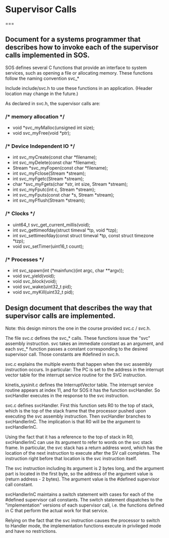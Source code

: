 # Supervisor Calls
===

## Document for a systems programmer that describes how to invoke each of the supervisor calls implemented in SOS.

SOS defines several C functions that provide an interface to system services, such as opening a file or allocating memory. These functions follow the naming convention svc_*

Include include/svc.h to use these functions in an application. (Header location may change in the future.)

As declared in svc.h, the supervisor calls are:

### /* memory allocation */
- void *svc_myMalloc(unsigned int size);
- void svc_myFree(void *ptr);

### /* Device Independent IO */

- int svc_myCreate(const char *filename);
- int svc_myDelete(const char *filename);
- Stream *svc_myFopen(const char *filename);
- int svc_myFclose(Stream *stream);
- int svc_myFgetc(Stream *stream);
- char *svc_myFgets(char *str, int size, Stream *stream);
- int svc_myFputc(int c, Stream *stream);
- int svc_myFputs(const char *s, Stream *stream);
- int svc_myFflush(Stream *stream);

### /* Clocks */
- uint64_t svc\_get\_current\_millis(void);
- int svc\_gettimeofday(struct timeval *tp, void *tzp);
- int svc\_settimeofday(const struct timeval *tp, const struct timezone *tzp);
- void svc\_setTimer(uint16\_t count);

### /* Processes */
- int svc_spawn(int (*mainfunc)(int argc, char **argv));
- void svc_yield(void);
- void svc_block(void);
- void svc\_wake(uint32_t pid);
- void svc\_myKill(uint32_t pid);


## Design document that describes the way that supervisor calls are implemented.

Note: this design mirrors the one in the course provided svc.c / svc.h.

The file svc.c defines the svc\_\* calls. These functions issue the "svc"
assembly instruction. svc takes an immediate constant as an argument,
and each svc_* function passes a constant corresponding to the
desired supervisor call. Those constants are #defined in svc.h.

svc.c explains the multiple events that happen when the svc assembly
instruction occurs. In particular:
 The PC is set to the address in the interrupt vector table for
 the interrupt service routine for the SVC instruction.

kinetis_sysinit.c defines the InterruptVector table. The interrupt service
routine appears at index 11, and for SOS it has the function svcHandler.
So svcHandler executes in the response to the svc instruction.

svc.c defines svcHandler. First this function sets R0 to the top of stack,
which is the top of the stack frame that the processor pushed upon
executing the svc assembly instruction.
Then svcHandler branches to svcHandlerInC. The implication is that
R0 will be the argument to svcHandlerInC.

Using the fact that it has a reference to the top of stack in R0,
svcHandlerInC can use its argument to refer to words on the svc stack frame.
In particular, the svc stack has a return address word, which has
the location of the next instruction to execute after the SV call completes.
The instruction right before that location is the svc instruction itself.

The svc instruction including its argument is 2 bytes long, and the argument part
is located in the first byte, so the address of the argument value is
(return address - 2 bytes). The argument value is the #defined
supervisor call constant.

svcHandlerInC maintains a switch statement with cases for each of the
 #defined supervisor call constants. The switch statement dispatches
to the "implementation" versions of each supervisor call, i.e. the
functions defined in C that perform the actual work for that service.

Relying on the fact that the svc instruction causes the processor
to switch to Handler mode, the implementation functions execute
in privileged mode and have no restrictions.
